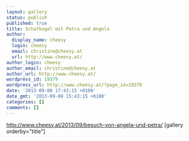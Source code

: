 ```yaml
---
layout: gallery
status: publish
published: true
title: Schafkogel mit Petra und Angela
author:
  display_name: cheesy
  login: cheesy
  email: christine@cheesy.at
  url: http://www.cheesy.at/
author_login: cheesy
author_email: christine@cheesy.at
author_url: http://www.cheesy.at/
wordpress_id: 19379
wordpress_url: http://www.cheesy.at/?page_id=19379
date: '2013-09-08 17:43:15 +0100'
date_gmt: '2013-09-08 15:43:15 +0100'
categories: []
comments: []
---
```

http://www.cheesy.at/2013/09/besuch-von-angela-und-petra/
[gallery orderby="title"]
